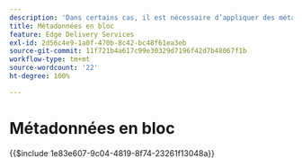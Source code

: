 ```yaml
---
description: 'Dans certains cas, il est nécessaire d’appliquer des métadonnées en masse à un site web. Cas d’utilisation courants :'
title: Métadonnées en bloc
feature: Edge Delivery Services
exl-id: 2d56c4e9-1a0f-470b-8c42-bc48f61ea3eb
source-git-commit: 11f721b4a617c99e30329d7196f42d7b48067f1b
workflow-type: tm+mt
source-wordcount: '22'
ht-degree: 100%

---
```


# Métadonnées en bloc

{{$include 1e83e607-9c04-4819-8f74-23261f13048a}}

